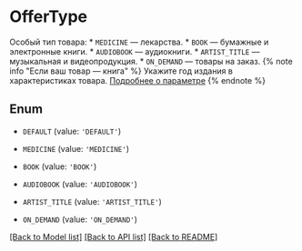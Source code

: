 # OfferType

Особый тип товара:  * `MEDICINE` — лекарства. * `BOOK` — бумажные и электронные книги. * `AUDIOBOOK` — аудиокниги. * `ARTIST_TITLE` — музыкальная и видеопродукция. * `ON_DEMAND` — товары на заказ.  {% note info \"Если ваш товар — книга\" %}  Укажите год издания в характеристиках товара. [Подробнее о параметре](../../reference/business-assortment/updateOfferMappings.md#offerparamdto)  {% endnote %} 

## Enum

* `DEFAULT` (value: `'DEFAULT'`)

* `MEDICINE` (value: `'MEDICINE'`)

* `BOOK` (value: `'BOOK'`)

* `AUDIOBOOK` (value: `'AUDIOBOOK'`)

* `ARTIST_TITLE` (value: `'ARTIST_TITLE'`)

* `ON_DEMAND` (value: `'ON_DEMAND'`)

[[Back to Model list]](../README.md#documentation-for-models) [[Back to API list]](../README.md#documentation-for-api-endpoints) [[Back to README]](../README.md)


